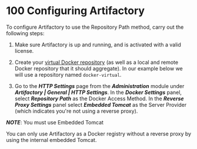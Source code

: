 # 100 Configuring Artifactory

To configure Artifactory to use the Repository Path method, carry out the following steps:

1. Make sure Artifactory is up and running, and is activated with a valid license. 

2. Create your [virtual Docker repository](https://www.jfrog.com/confluence/display/JFROG/Docker+Registry) (as well as a local and remote Docker repository that it should aggregate). In our example below we will use a repository named ```docker-virtual```. 

3. Go to the ***HTTP Settings*** page from the ***Administration*** module under ***Artifactory | General | HTTP Settings***. In the ***Docker Settings*** panel, select ***Repository Path*** as the Docker Access Method. In the ***Reverse Proxy Settings*** panel select ***Embedded Tomcat*** as the Server Provider (which indicates you're not using a reverse proxy). 

***NOTE***: You must use Embedded Tomcat

You can only use Artifactory as a Docker registry without a reverse proxy by using the internal embedded Tomcat.
